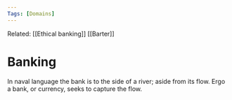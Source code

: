 ```yaml
---
Tags: [Domains]
---
```

Related: [[Ethical banking]] [[Barter]]
# Banking

In naval language the bank is to the side of a river; aside from its flow. Ergo a bank, or currency, seeks to capture the flow.  
